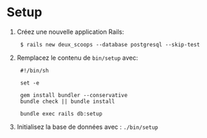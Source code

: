 Setup
=====

1. Créez une nouvelle application Rails:

		$ rails new deux_scoops --database postgresql --skip-test

2. Remplacez le contenu de `bin/setup` avec:

		#!/bin/sh

		set -e

		gem install bundler --conservative
		bundle check || bundle install

		bundle exec rails db:setup

3. Initialisez la base de données avec : `./bin/setup`
